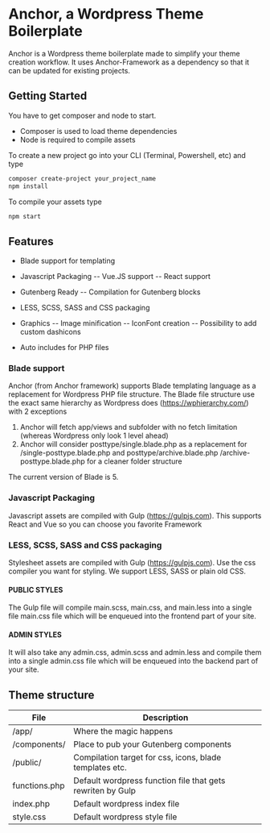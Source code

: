 # Anchor, a Wordpress Theme Boilerplate
Anchor is a Wordpress theme boilerplate made to simplify your theme creation workflow. It uses Anchor-Framework as a dependency so that it can be updated for existing projects.

## Getting Started

You have to get composer and node to start. 
- Composer is used to load theme dependencies 
- Node is required to compile assets

To create a new project go into your CLI (Terminal, Powershell, etc) and type

```bash
composer create-project your_project_name
npm install
``` 
To compile your assets type 

```bash
npm start
```

## Features
- Blade support for templating

- Javascript Packaging
-- Vue.JS support
-- React support

- Gutenberg Ready
-- Compilation for Gutenberg blocks

- LESS, SCSS, SASS and CSS packaging

- Graphics
-- Image minification
-- IconFont creation
-- Possibility to add custom dashicons 

- Auto includes for PHP files

### Blade support
Anchor (from Anchor framework) supports Blade templating language as a replacement for Wordpress PHP file structure. The Blade file structure use the exact same hierarchy as Wordpress does (https://wphierarchy.com/) with 2 exceptions

1) Anchor will fetch app/views and subfolder with no fetch limitation (whereas Wordpress only look 1 level ahead)
2) Anchor will consider posttype/single.blade.php as a replacement for /single-posttype.blade.php and posttype/archive.blade.php /archive-posttype.blade.php for a cleaner folder structure

The current version of Blade is 5.

### Javascript Packaging
Javascript assets are compiled with Gulp (https://gulpjs.com). This supports React and Vue so you can choose you favorite Framework

### LESS, SCSS, SASS and CSS packaging
Stylesheet assets are compiled with Gulp (https://gulpjs.com). Use the css compiler you want for styling. We support LESS, SASS or plain old CSS. 

#### PUBLIC STYLES

The Gulp file will compile main.scss, main.css, and main.less into a single file main.css file which will be enqueued into the frontend part of your site.

#### ADMIN STYLES

It will also take any admin.css, admin.scss and admin.less and compile them into a single admin.css file which will be enqueued into the backend part of your site.


## Theme structure
| File          | Description                                                |
|---------------|------------------------------------------------------------|
| /app/         | Where the magic happens                                    |
| /components/  | Place to pub your Gutenberg components                     |
| /public/      | Compilation target for css, icons, blade templates etc.    |
| functions.php | Default wordpress function file that gets rewriten by Gulp |
| index.php     | Default wordpress index file                               |
| style.css     | Default wordpress style file                               |
